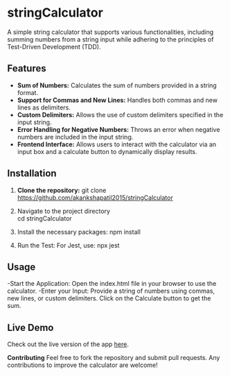 # stringCalculator

A simple string calculator that supports various functionalities, including summing numbers from a string input while adhering to the principles of Test-Driven Development (TDD).

## Features

- **Sum of Numbers:** Calculates the sum of numbers provided in a string format.
- **Support for Commas and New Lines:** Handles both commas and new lines as delimiters.
- **Custom Delimiters:** Allows the use of custom delimiters specified in the input string.
- **Error Handling for Negative Numbers:** Throws an error when negative numbers are included in the input string.
- **Frontend Interface:** Allows users to interact with the calculator via an input box and a calculate button to dynamically display results.

## Installation

1. **Clone the repository:**
   git clone https://github.com/akankshapatil2015/stringCalculator

2. Navigate to the project directory    
    cd stringCalculator

3. Install the necessary packages:
    npm install
   
5. Run the Test: For Jest, use:
    npx jest
   
## Usage
-Start the Application: Open the index.html file in your browser to use the calculator.
-Enter your Input: Provide a string of numbers using commas, new lines, or custom delimiters. Click on the Calculate button to get the sum.

## Live Demo
  Check out the live version of the app [here](https://string-calculator-nine.vercel.app/).

**Contributing**
Feel free to fork the repository and submit pull requests. Any contributions to improve the calculator are welcome!
